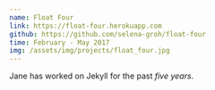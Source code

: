 ```yaml
---
name: Float Four
link: https://float-four.herokuapp.com
github: https://github.com/selena-groh/float-four
time: February - May 2017
img: /assets/img/projects/float_four.jpg
---
```

Jane has worked on Jekyll for the past *five years*.
